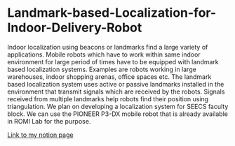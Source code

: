 # Landmark-based-Localization-for-Indoor-Delivery-Robot

Indoor localization using beacons or landmarks find a large variety of applications. Mobile robots which have to work within same indoor environment for large period of times have to be equipped with landmark based localization systems. Examples are robots working in large warehouses, indoor shopping arenas, office spaces etc. The landmark based localization system uses active or passive landmarks installed in the environment that transmit signals which are received by the robots. Signals received from multiple landmarks help robots find their position using triangulation.  We plan on developing a localization system for SEECS faculty block. We can use the PIONEER P3-DX mobile robot that is already available in ROMI Lab for the purpose.

[Link to my notion page](https://languid-drop-93d.notion.site/FYP-All-instructions-26c0e22a7d274116bfaf9b4a9e06619c?pvs=4)

